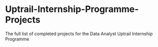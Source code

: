 # Uptrail-Internship-Programme-Projects
The full list of completed projects for the Data Analyst Uptrail Internship Programme
